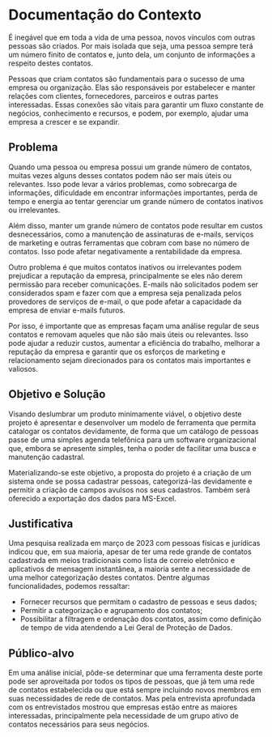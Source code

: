 
# Documentação do Contexto

É inegável que em toda a vida de uma pessoa, novos vínculos com outras pessoas são criados. Por mais isolada que seja, uma pessoa sempre terá um número finito de contatos e, junto dela, um conjunto de informações a respeito destes contatos.

Pessoas que criam contatos são fundamentais para o sucesso de uma empresa ou organização. Elas são responsáveis por estabelecer e manter relações com clientes, fornecedores, parceiros e outras partes interessadas. Essas conexões são vitais para garantir um fluxo constante de negócios, conhecimento e recursos, e podem, por exemplo, ajudar uma empresa a crescer e se expandir.

## Problema
Quando uma pessoa ou empresa possui um grande número de contatos, muitas vezes alguns desses contatos podem não ser mais úteis ou relevantes. Isso pode levar a vários problemas, como sobrecarga de informações, dificuldade em encontrar informações importantes, perda de tempo e energia ao tentar gerenciar um grande número de contatos inativos ou irrelevantes. 

Além disso, manter um grande número de contatos pode resultar em custos desnecessários, como a manutenção de assinaturas de e-mails, serviços de marketing e outras ferramentas que cobram com base no número de contatos. Isso pode afetar negativamente a rentabilidade da empresa. 

Outro problema é que muitos contatos inativos ou irrelevantes podem prejudicar a reputação da empresa, principalmente se eles não derem permissão para receber comunicações. E-mails não solicitados podem ser considerados spam e fazer com que a empresa seja penalizada pelos provedores de serviços de e-mail, o que pode afetar a capacidade da empresa de enviar e-mails futuros. 

Por isso, é importante que as empresas façam uma análise regular de seus contatos e removam aqueles que não são mais úteis ou relevantes. Isso pode ajudar a reduzir custos, aumentar a eficiência do trabalho, melhorar a reputação da empresa e garantir que os esforços de marketing e relacionamento sejam direcionados para os contatos mais importantes e valiosos. 

## Objetivo e Solução

Visando deslumbrar um produto minimamente viável, o objetivo deste projeto é apresentar e desenvolver um modelo de ferramenta que permita catalogar os contatos devidamente, de forma que um catálogo de pessoas passe de uma simples agenda telefônica para um software organizacional que, embora se apresente simples, tenha o poder de facilitar uma busca e manutenção cadastral.

Materializando-se este objetivo, a proposta do projeto é a criação de um sistema onde se possa cadastrar pessoas, categorizá-las devidamente e permitir a criação de campos avulsos nos seus cadastros. Também será oferecido a exportação dos dados para MS-Excel.

## Justificativa

Uma pesquisa realizada em março de 2023 com pessoas físicas e jurídicas indicou que, em sua maioria, apesar de ter uma rede grande de contatos cadastrada em meios tradicionais como lista de correio eletrônico e aplicativos de mensagem instantânea, a maioria sente a necessidade de uma melhor categorização destes contatos. Dentre algumas funcionalidades, podemos ressaltar:

* Fornecer recursos que permitam o cadastro de pessoas e seus dados;
* Permitir a categorização e agrupamento dos contatos;
* Possibilitar a filtragem e ordenação dos contatos, assim como definição de tempo de vida atendendo a Lei Geral de Proteção de Dados.

## Público-alvo

Em uma análise inicial, pôde-se determinar que uma ferramenta deste porte pode ser aproveitada por todos os tipos de pessoas, que já tem uma rede de contatos estabelecida ou que está sempre incluindo novos membros em suas necessidades de rede de contatos. Mas pela entrevista aprofundada com os entrevistados mostrou que empresas estão entre as maiores interessadas, principalmente pela necessidade de um grupo ativo de contatos necessários para seus negócios. 

